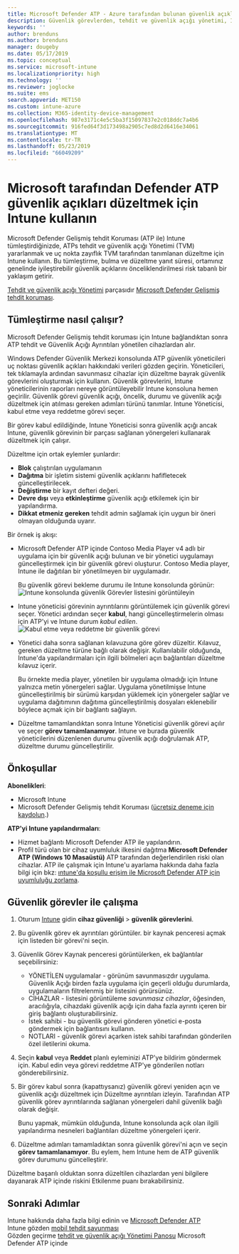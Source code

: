 ```yaml
---
title: Microsoft Defender ATP - Azure tarafından bulunan güvenlik açıklarını düzeltin için Intune'u kullanmayı | Microsoft Docs
description: Güvenlik görevlerden, tehdit ve güvenlik açığı yönetimi, Intune konsolu içinde bölümü, Microsoft Defender Gelişmiş tehdit Koruması (ATP) gelen yönetme konusuna bakın.
keywords: ''
author: brenduns
ms.author: brenduns
manager: dougeby
ms.date: 05/17/2019
ms.topic: conceptual
ms.service: microsoft-intune
ms.localizationpriority: high
ms.technology: ''
ms.reviewer: joglocke
ms.suite: ems
search.appverid: MET150
ms.custom: intune-azure
ms.collection: M365-identity-device-management
ms.openlocfilehash: 987e3171c4e5c5ba3f15097837e2c018ddc7a4b6
ms.sourcegitcommit: 916fed64f3d173498a2905c7ed8d2d6416e34061
ms.translationtype: MT
ms.contentlocale: tr-TR
ms.lasthandoff: 05/23/2019
ms.locfileid: "66049209"
---
```

# <a name="use-intune-to-remediate-vulnerabilities-identified-by-microsoft-defender-atp"></a>Microsoft tarafından Defender ATP güvenlik açıkları düzeltmek için Intune kullanın  

Microsoft Defender Gelişmiş tehdit Koruması (ATP ile) Intune tümleştirdiğinizde, ATPs tehdit ve güvenlik açığı Yönetimi (TVM) yararlanmak ve uç nokta zayıflık TVM tarafından tanımlanan düzeltme için Intune kullanın. Bu tümleştirme, bulma ve düzeltme yanıt süresi, ortamınız genelinde iyileştirebilir güvenlik açıklarını önceliklendirilmesi risk tabanlı bir yaklaşım getirir.  

[Tehdit ve güvenlik açığı Yönetimi](https://docs.microsoft.com/windows/security/threat-protection/windows-defender-atp/next-gen-threat-and-vuln-mgt) parçasıdır [Microsoft Defender Gelişmiş tehdit koruması](https://docs.microsoft.com/windows/security/threat-protection/windows-defender-atp/windows-defender-advanced-threat-protection).  

## <a name="how-integration-works"></a>Tümleştirme nasıl çalışır?  

Microsoft Defender Gelişmiş tehdit koruması için Intune bağlandıktan sonra ATP tehdit ve Güvenlik Açığı Ayrıntıları yönetilen cihazlardan alır.  

Windows Defender Güvenlik Merkezi konsolunda ATP güvenlik yöneticileri uç noktası güvenlik açıkları hakkındaki verileri gözden geçirin. Yöneticileri, tek tıklamayla ardından savunmasız cihazlar için düzeltme bayrak güvenlik görevlerini oluşturmak için kullanın. Güvenlik görevlerini, Intune yöneticilerinin raporları nereye görüntüleyebilir Intune konsoluna hemen geçirilir. Güvenlik görevi güvenlik açığı, öncelik, durumu ve güvenlik açığı düzeltmek için atılması gereken adımları türünü tanımlar. Intune Yöneticisi, kabul etme veya reddetme görevi seçer.  

Bir görev kabul edildiğinde, Intune Yöneticisi sonra güvenlik açığı ancak Intune, güvenlik görevinin bir parçası sağlanan yönergeleri kullanarak düzeltmek için çalışır.  

Düzeltme için ortak eylemler şunlardır:  
- **Blok** çalıştırılan uygulamanın  
- **Dağıtma** bir işletim sistemi güvenlik açıklarını hafifletecek güncelleştirilecek.  
- **Değiştirme** bir kayıt defteri değeri.  
- **Devre dışı** veya **etkinleştirme** güvenlik açığı etkilemek için bir yapılandırma.  
- **Dikkat etmeniz gereken** tehdit admin sağlamak için uygun bir öneri olmayan olduğunda uyarır.  

Bir örnek iş akışı:  
- Microsoft Defender ATP içinde Contoso Media Player v4 adlı bir uygulama için bir güvenlik açığı bulunan ve bir yönetici uygulamayı güncelleştirmek için bir güvenlik görevi oluşturur. Contoso Media player, Intune ile dağıtılan bir yönetilmeyen bir uygulamadır.  

  Bu güvenlik görevi bekleme durumu ile Intune konsolunda görünür:  
  ![Intune konsolunda güvenlik Görevler listesini görüntüleyin](./media/atp-manage-vulnerabilities/temp-security-tasks.png)
 
- Intune yöneticisi görevinin ayrıntılarını görüntülemek için güvenlik görevi seçer.  Yönetici ardından seçer **kabul**, hangi güncelleştirmelerin olması için ATP'yi ve Intune durum *kabul edilen*.  
  ![Kabul etme veya reddetme bir güvenlik görevi](./media/atp-manage-vulnerabilities/temp-accept-task.png) 
 
- Yönetici daha sonra sağlanan kılavuzuna göre görev düzeltir.  Kılavuz, gereken düzeltme türüne bağlı olarak değişir. Kullanılabilir olduğunda, Intune'da yapılandırmaları için ilgili bölmeleri açın bağlantıları düzeltme kılavuz içerir. 

  Bu örnekte media player, yönetilen bir uygulama olmadığı için Intune yalnızca metin yönergeleri sağlar. Uygulama yönetilmişse Intune güncelleştirilmiş bir sürümü karşıdan yüklemek için yönergeler sağlar ve uygulama dağıtımının dağıtıma güncelleştirilmiş dosyaları eklenebilir böylece açmak için bir bağlantı sağlayın. 

- Düzeltme tamamlandıktan sonra Intune Yöneticisi güvenlik görevi açılır ve seçer **görev tamamlanamıyor**.  Intune ve burada güvenlik yöneticilerini düzenlenen durumu güvenlik açığı doğrulamak ATP, düzeltme durumu güncelleştirilir.  

## <a name="prerequisites"></a>Önkoşullar  

**Abonelikleri**:  
- Microsoft Intune  
- Microsoft Defender Gelişmiş tehdit Koruması ([ücretsiz deneme için kaydolun](https://www.microsoft.com/WindowsForBusiness/windows-atp?ocid=docs-wdatp-main-abovefoldlink).)  

**ATP'yi Intune yapılandırmaları**:  
- Hizmet bağlantı Microsoft Defender ATP ile yapılandırın.  
- Profil türü olan bir cihaz uyumluluk ilkesini dağıtma **Microsoft Defender ATP (Windows 10 Masaüstü)** ATP tarafından değerlendirilen riski olan cihazlar.
  ATP ile çalışmak için Intune'u ayarlama hakkında daha fazla bilgi için bkz: [ıntune'da koşullu erişim ile Microsoft Defender ATP için uyumluluğu zorlama](https://docs.microsoft.com/intune/advanced-threat-protection#enable-windows-defender-atp-in-intune).  

## <a name="work-with-security-tasks"></a>Güvenlik görevler ile çalışma  

1. Oturum [Intune](https://go.microsoft.com/fwlink/?linkid=2090973) gidin **cihaz güvenliği** > **güvenlik görevlerini**.  
2. Bu güvenlik görev ek ayrıntıları görüntüler. bir kaynak penceresi açmak için listeden bir görevi'ni seçin.  
3. Güvenlik Görev Kaynak penceresi görüntülerken, ek bağlantılar seçebilirsiniz:  
   - YÖNETİLEN uygulamalar - görünüm savunmasızdır uygulama. Güvenlik Açığı birden fazla uygulama için geçerli olduğu durumlarda, uygulamaların filtrelenmiş bir listesini görürsünüz.  
   - CİHAZLAR - listesini görüntüleme *savunmasız cihazlar*, öğesinden, aracılığıyla, cihazdaki güvenlik açığı için daha fazla ayrıntı içeren bir giriş bağlantı oluşturabilirsiniz.  
   - İstek sahibi - bu güvenlik görevi gönderen yönetici e-posta göndermek için bağlantısını kullanın.  
   - NOTLARI - güvenlik görevi açarken istek sahibi tarafından gönderilen özel iletilerini okuma.  
4. Seçin **kabul** veya **Reddet** planlı eyleminizi ATP'ye bildirim göndermek için. Kabul edin veya görevi reddetme ATP'ye gönderilen notları gönderebilirsiniz.  

5. Bir görev kabul sonra (kapattıysanız) güvenlik görevi yeniden açın ve güvenlik açığı düzeltmek için Düzeltme ayrıntıları izleyin.  Tarafından ATP güvenlik görev ayrıntılarında sağlanan yönergeleri dahil güvenlik bağlı olarak değişir.  

   Bunu yapmak, mümkün olduğunda, Intune konsolunda açık olan ilgili yapılandırma nesneleri bağlantıları düzeltme yönergeleri içerir.  

6. Düzeltme adımları tamamladıktan sonra güvenlik görevi'ni açın ve seçin **görev tamamlanamıyor**.  Bu eylem, hem Intune hem de ATP güvenlik görev durumunu güncelleştirir.  

Düzeltme başarılı olduktan sonra düzeltilen cihazlardan yeni bilgilere dayanarak ATP içinde riskini Etkilenme puanı bırakabilirsiniz. 

## <a name="next-steps"></a>Sonraki Adımlar
Intune hakkında daha fazla bilgi edinin ve [Microsoft Defender ATP](https://docs.microsoft.com/intune/advanced-threat-protection)  
Intune gözden [mobil tehdit savunması](https://docs.microsoft.com/intune/mobile-threat-defense)  
Gözden geçirme [tehdit ve güvenlik açığı Yönetimi Panosu](https://docs.microsoft.com/windows/security/threat-protection/windows-defender-atp/tvm-dashboard-insights) Microsoft Defender ATP içinde
